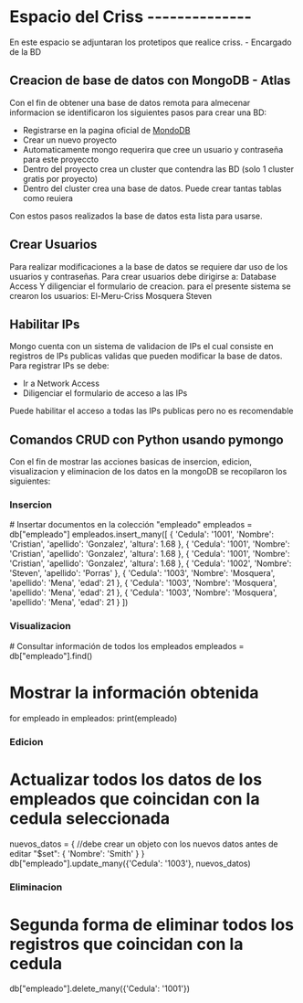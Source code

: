 <h1> Espacio del Criss -------------- </h1>
En este espacio se adjuntaran los protetipos que realice criss.
- Encargado de la BD

<h2>Creacion de base de datos con MongoDB - Atlas</h2>
Con el fin de obtener una base de datos remota para almecenar informacion se identificaron los siguientes pasos para crear una BD:
<ul>
  <li>Registrarse en la pagina oficial de <a href="https://www.mongodb.com/es">MondoDB</a> </li>
  <li>Crear un nuevo proyecto</li>
  <li>Automaticamente mongo requerira que cree un usuario y contraseña para este proyeccto</li>
  <li>Dentro del proyecto crea un cluster que contendra las BD (solo 1 cluster gratis por proyecto)</li>
  <li>Dentro del  cluster crea una base de datos. Puede crear tantas tablas como reuiera</li>
</ul>
Con estos pasos realizados la base de datos esta lista para usarse.

<h2>Crear Usuarios</h2>
Para realizar modificaciones a la base de datos se requiere dar uso de los usuarios y contraseñas. Para crear usuarios debe dirigirse a:
  Database Access
Y diligenciar el formulario de creacion. para el presente sistema se crearon los usuarios:
      El-Meru-Criss
      Mosquera
      Steven

<h2>Habilitar IPs</h2>
Mongo cuenta con un sistema de validacion de IPs el cual consiste en registros de IPs publicas validas que pueden modificar la base de datos. Para registrar IPs se debe:
<ul>
  <li>Ir a Network Access</li>
  <li>Diligenciar el formulario de acceso a las IPs</li>
</ul>
Puede habilitar el acceso a todas las IPs publicas pero no es recomendable

<h2>Comandos CRUD con Python usando pymongo</h2>
Con el fin de mostrar las acciones basicas de insercion, edicion, visualizacion y eliminacion de los datos en la mongoDB se recopilaron los siguientes:

<h3>Insercion</h3>
  # Insertar documentos en la colección "empleado"
  empleados = db["empleado"]
  empleados.insert_many([
      { 'Cedula': '1001', 'Nombre': 'Cristian', 'apellido': 'Gonzalez', 'altura': 1.68 },
      { 'Cedula': '1001', 'Nombre': 'Cristian', 'apellido': 'Gonzalez', 'altura': 1.68 },
      { 'Cedula': '1001', 'Nombre': 'Cristian', 'apellido': 'Gonzalez', 'altura': 1.68 },
      { 'Cedula': '1002', 'Nombre': 'Steven', 'apellido': 'Porras' },
      { 'Cedula': '1003', 'Nombre': 'Mosquera', 'apellido': 'Mena', 'edad': 21 },
      { 'Cedula': '1003', 'Nombre': 'Mosquera', 'apellido': 'Mena', 'edad': 21 },
      { 'Cedula': '1003', 'Nombre': 'Mosquera', 'apellido': 'Mena', 'edad': 21 }
  ])
  
<h3>Visualizacion</h3>
  # Consultar información de todos los empleados
  empleados = db["empleado"].find()
  
  # Mostrar la información obtenida
  for empleado in empleados:
      print(empleado)

<h3>Edicion</h3>

  # Actualizar todos los datos de los empleados que coincidan con la cedula seleccionada
  nuevos_datos = { //debe crear un objeto con los nuevos datos antes de editar
      "$set": {
          'Nombre': 'Smith'
      }
  }
  db["empleado"].update_many({'Cedula': '1003'}, nuevos_datos)

<h3>Eliminacion</h3>

  # Segunda forma de eliminar todos los registros que coincidan con la cedula
  db["empleado"].delete_many({'Cedula': '1001'})
